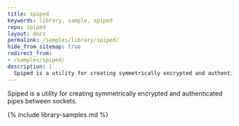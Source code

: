 ```yaml
---
title: spiped
keywords: library, sample, spiped
repo: spiped
layout: docs
permalink: /samples/library/spiped/
hide_from_sitemap: true
redirect_from:
- /samples/spiped/
description: |
  Spiped is a utility for creating symmetrically encrypted and authenticated pipes between sockets.
---
```


Spiped is a utility for creating symmetrically encrypted and authenticated pipes between sockets.


{% include library-samples.md %}
